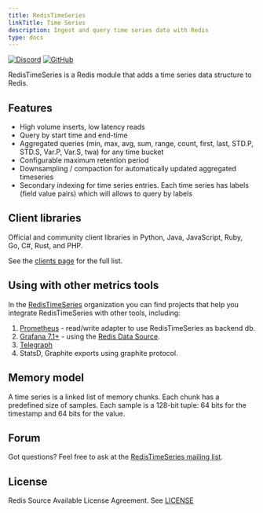 ```yaml
---
title: RedisTimeSeries
linkTitle: Time Series
description: Ingest and query time series data with Redis
type: docs
---
```


[![Discord](https://img.shields.io/discord/697882427875393627?style=flat-square)](https://discord.gg/KExRgMb)
[![GitHub](https://img.shields.io/static/v1?label=&message=repository&color=5961FF&logo=github)](https://github.com/RedisTimeSeries/RedisTimeSeries/)

RedisTimeSeries is a Redis module that adds a time series data structure to Redis.

## Features
* High volume inserts, low latency reads
* Query by start time and end-time
* Aggregated queries (min, max, avg, sum, range, count, first, last, STD.P, STD.S, Var.P, Var.S, twa) for any time bucket
* Configurable maximum retention period
* Downsampling / compaction for automatically updated aggregated timeseries
* Secondary indexing for time series entries. Each time series has labels (field value pairs) which will allows to query by labels

## Client libraries

Official and community client libraries in Python, Java, JavaScript, Ruby, Go, C#, Rust, and PHP. 

See the [clients page](clients) for the full list.

## Using with other metrics tools

In the [RedisTimeSeries](https://github.com/RedisTimeSeries) organization you can
find projects that help you integrate RedisTimeSeries with other tools, including:

1. [Prometheus](https://github.com/RedisTimeSeries/prometheus-redistimeseries-adapter) - read/write adapter to use RedisTimeSeries as backend db.
2. [Grafana 7.1+](https://github.com/RedisTimeSeries/grafana-redis-datasource) - using the [Redis Data Source](https://redislabs.com/blog/introducing-the-redis-data-source-plug-in-for-grafana/).
3. [Telegraph](https://github.com/RedisTimeSeries/telegraf)
4. StatsD, Graphite exports using graphite protocol.

## Memory model

A time series is a linked list of memory chunks. Each chunk has a predefined size of samples. Each sample is a 128-bit tuple: 64 bits for the timestamp and 64 bits for the value.

## Forum

Got questions? Feel free to ask at the [RedisTimeSeries mailing list](https://forum.redislabs.com/c/modules/redistimeseries).

## License

Redis Source Available License Agreement. See [LICENSE](https://raw.githubusercontent.com/RedisTimeSeries/RedisTimeSeries/master/LICENSE)

